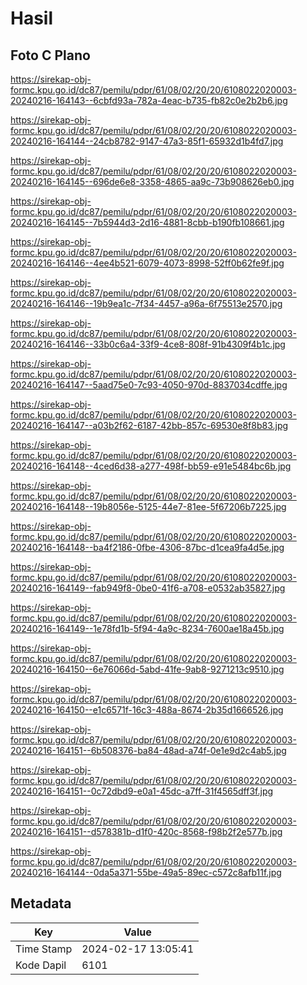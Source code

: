 # Hasil

## Foto C Plano

https://sirekap-obj-formc.kpu.go.id/dc87/pemilu/pdpr/61/08/02/20/20/6108022020003-20240216-164143--6cbfd93a-782a-4eac-b735-fb82c0e2b2b6.jpg

https://sirekap-obj-formc.kpu.go.id/dc87/pemilu/pdpr/61/08/02/20/20/6108022020003-20240216-164144--24cb8782-9147-47a3-85f1-65932d1b4fd7.jpg

https://sirekap-obj-formc.kpu.go.id/dc87/pemilu/pdpr/61/08/02/20/20/6108022020003-20240216-164145--696de6e8-3358-4865-aa9c-73b908626eb0.jpg

https://sirekap-obj-formc.kpu.go.id/dc87/pemilu/pdpr/61/08/02/20/20/6108022020003-20240216-164145--7b5944d3-2d16-4881-8cbb-b190fb108661.jpg

https://sirekap-obj-formc.kpu.go.id/dc87/pemilu/pdpr/61/08/02/20/20/6108022020003-20240216-164146--4ee4b521-6079-4073-8998-52ff0b62fe9f.jpg

https://sirekap-obj-formc.kpu.go.id/dc87/pemilu/pdpr/61/08/02/20/20/6108022020003-20240216-164146--19b9ea1c-7f34-4457-a96a-6f75513e2570.jpg

https://sirekap-obj-formc.kpu.go.id/dc87/pemilu/pdpr/61/08/02/20/20/6108022020003-20240216-164146--33b0c6a4-33f9-4ce8-808f-91b4309f4b1c.jpg

https://sirekap-obj-formc.kpu.go.id/dc87/pemilu/pdpr/61/08/02/20/20/6108022020003-20240216-164147--5aad75e0-7c93-4050-970d-8837034cdffe.jpg

https://sirekap-obj-formc.kpu.go.id/dc87/pemilu/pdpr/61/08/02/20/20/6108022020003-20240216-164147--a03b2f62-6187-42bb-857c-69530e8f8b83.jpg

https://sirekap-obj-formc.kpu.go.id/dc87/pemilu/pdpr/61/08/02/20/20/6108022020003-20240216-164148--4ced6d38-a277-498f-bb59-e91e5484bc6b.jpg

https://sirekap-obj-formc.kpu.go.id/dc87/pemilu/pdpr/61/08/02/20/20/6108022020003-20240216-164148--19b8056e-5125-44e7-81ee-5f67206b7225.jpg

https://sirekap-obj-formc.kpu.go.id/dc87/pemilu/pdpr/61/08/02/20/20/6108022020003-20240216-164148--ba4f2186-0fbe-4306-87bc-d1cea9fa4d5e.jpg

https://sirekap-obj-formc.kpu.go.id/dc87/pemilu/pdpr/61/08/02/20/20/6108022020003-20240216-164149--fab949f8-0be0-41f6-a708-e0532ab35827.jpg

https://sirekap-obj-formc.kpu.go.id/dc87/pemilu/pdpr/61/08/02/20/20/6108022020003-20240216-164149--1e78fd1b-5f94-4a9c-8234-7600ae18a45b.jpg

https://sirekap-obj-formc.kpu.go.id/dc87/pemilu/pdpr/61/08/02/20/20/6108022020003-20240216-164150--6e76066d-5abd-41fe-9ab8-9271213c9510.jpg

https://sirekap-obj-formc.kpu.go.id/dc87/pemilu/pdpr/61/08/02/20/20/6108022020003-20240216-164150--e1c6571f-16c3-488a-8674-2b35d1666526.jpg

https://sirekap-obj-formc.kpu.go.id/dc87/pemilu/pdpr/61/08/02/20/20/6108022020003-20240216-164151--6b508376-ba84-48ad-a74f-0e1e9d2c4ab5.jpg

https://sirekap-obj-formc.kpu.go.id/dc87/pemilu/pdpr/61/08/02/20/20/6108022020003-20240216-164151--0c72dbd9-e0a1-45dc-a7ff-31f4565dff3f.jpg

https://sirekap-obj-formc.kpu.go.id/dc87/pemilu/pdpr/61/08/02/20/20/6108022020003-20240216-164151--d578381b-d1f0-420c-8568-f98b2f2e577b.jpg

https://sirekap-obj-formc.kpu.go.id/dc87/pemilu/pdpr/61/08/02/20/20/6108022020003-20240216-164144--0da5a371-55be-49a5-89ec-c572c8afb11f.jpg


## Metadata

| Key        | Value               |
| ---------- | ------------------- |
| Time Stamp | 2024-02-17 13:05:41 |
| Kode Dapil | 6101                |



